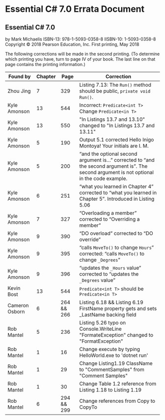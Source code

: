 # Essential C# 7.0 Errata Document

## Essential C# 7.0
by Mark Michaelis
ISBN-13: 978-1-5093-0358-8
IISBN-10: 1-5093-0358-8
Copyright © 2018 Pearson Education, Inc.
First printing, May 2018

The following corrections will be made in the second printing. (To determine which printing you have, turn to page IV of your book. The last line on that page contains the printing information.)

Found by        |Chapter     | Page         | Correction
------------    |----------- | ------------ | ----------
Zhou Jing       |7           | 329          | Listing 7.13: The `Run()` method should be public, `private void Run()`.
Kyle Amonson    |13          | 544          | Incorrect: `Predicate<int T>` Change `Predicate<in T>`
Kyle Amonson    |13          | 550          | "In Listings 13.7 and 13.10" changed to "In Listings 13.7 and 13.11"
Kyle Amonson    |5           | 190          | Output 5.1 corrected Hello Inigo Montoya! Your initials are I. M.
Kyle Amonson    |5           | 200          | “and the optional second argument is…” corrected to “and the second argument is”.  The second argument is not optional in the code example.
Kyle Amonson    |6           | 251          | “what you learned in Chapter 4” corrected to “what you learned in Chapter 5”.  Introduced in Listing 5.06
Kyle Amonson    |7           | 327          | “Overloading a member” corrected to “Overriding a member”
Kyle Amonson    |9           | 390          | “DO overload” corrected to “DO override”
Kyle Amonson    |9           | 395          | “calls `MoveTo()` to change `Hours`” corrected: “calls `MoveTo()` to change `_Degrees`”
Kyle Amonson    |9           | 396          | “updates the `_Hours` value” corrected to “updates the `_Degrees` value”
Kevin Bost      |13          | 544          | `Predicate<int T>` should be `Predicate<in T>`
Cameron Osborn  |6           | 264 && 266   | Listing 6.18 && Listing 6.19 FirstName property gets and sets _LastName backing field
Rob Mantel      |5           | 236          | Listing 5.26 typo on Console.WriteLine "FormateException" changed to "FormatException"
Rob Mantel      |1           | 16           | Change execute by typing HelloWorld.exe to 'dotnet run'
Rob Mantel      |1           | 29           | Change Listing1.19 ClassName to "CommentSamples" from "Comment Samples"
Rob Mantel      |1           | 30           | Change Table 1.2 reference from Listing 1.18 to Listing 1.19
Rob Mantel      |6           | 294 && 299   | Change references from Copy to CopyTo
